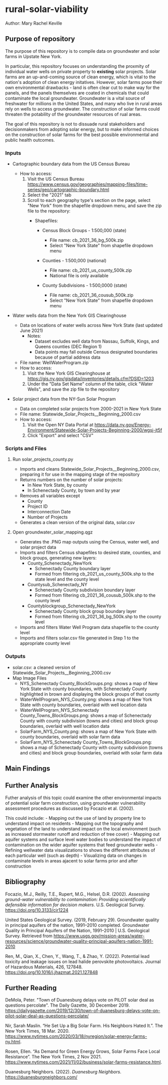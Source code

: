 # rural-solar-viability

Author: Mary Rachel Keville

## Purpose of repository

The purpose of this repository is to compile data on groundwater and solar farms in Upstate New York. 

In particular, this repository focuses on understanding the proxmity of individual water wells on private property to **existing** solar projects. Solar farms are an up-and-coming source of clean energy, which is vital to the nation's adoption of clean energy initatives. However, solar farms pose their own environmental drawbacks - land is often clear cut to make way for the panels, and the panels themselves are coated in chemicals that could contaminate the local groundwater. Groundwater is a vital source of freshwater for millions in the United States, and many who live in rural areas rely on wells to access groundwater. The construction of solar farms could threaten the potability of the groundwater resources of rual areas.

The goal of this repository is not to dissuade rural stakeholders and decisionmakers from adopting solar energy, but to make informed choices on the construction of solar farms for the best possible environmental and public health outcomes.

### Inputs

- Cartographic boundary data from the US Census Bureau
    - How to access:
        1. Visit the US Census Bureau https://www.census.gov/geographies/mapping-files/time-series/geo/cartographic-boundary.html
        2. Select the "2021" tab
        3. Scroll to each geography type's section on the page, select "New York" from the shapefile dropdown menu, and save the zip file to the repository:
            - Shapefiles:
            
               - Census Block Groups - 1:500,000 (state)
                   - File name: cb_2021_36_bg_500k.zip
                   - Select "New York State" from shapefile dropdown menu 
               
               - Counties - 1:500,000 (national)
                   - File name: cb_2021_us_county_500k.zip
                   - National file is only available
               
               - County Subdivisions - 1:500,0000 (state)
                   - File name: cb_2021_36_cousub_500k.zip
                   - Select "New York State" from shapefile dropdown menu

- Water wells data from the New York GIS Clearinghouse
    - Data on locations of water wells across New York State (last updated June 2021)
        - Notes:
            - Dataset excludes well data from Nassau, Suffolk, Kings, and Queens counties (DEC Region 1)
            - Data points may fall outside Census designated boundaries because of partial address data
    - File name: WellWaterProgram.zip
    - How to access:
        1. Visit the New York GIS Clearinghouse at https://gis.ny.gov/gisdata/inventories/details.cfm?DSID=1203
        2. Under the "Data Set Name" column of the table, click "Water Wells", and save the zip file to the repository

 - Solar project data from the NY-Sun Solar Program
    - Data on completed solar projects from 2000-2021 in New York State
    - File name: Statewide_Solar_Projects__Beginning_2000.csv
    - How to access: 
        1. Visit the Open NY Data Portal at https://data.ny.gov/Energy-Environment/Statewide-Solar-Projects-Beginning-2000/wgsj-jt5f
        2. Click "Export" and select "CSV"

### Scripts and Files

1. Run solar_projects_county.py
    - Imports and cleans Statewide_Solar_Projects__Beginning_2000.csv, preparing it for use in the mapping stage of the repository
    - Returns numbers on the number of solar projects:
        - In New York State, by county
        - In Schenectady County, by town and by year
    - Removes all variables except
        - County
        - Project ID
        - Interconnection Date
        - Number of Projects
    - Generates a clean version of the original data, solar.csv
    
2. Open groundwater_solar_mapping.qgz
    - Generates the .PNG map outputs using the Census, water well, and solar project data
    - Imports and filters Census shapefiles to desired state, counties, and block groups, generating new layers:
        - County_Schenectady_NewYork
            - Schenectady County boundary layer
            - Formed from filtering cb_2021_us_county_500k.shp to the state level and the county level
        - Countysub_Schenectady_NY
            - Schenectady County subdivision boundary layer
            - Formed from filtering cb_2021_36_cousub_500k.shp to the county level
        - Countyblockgroup_Schenectady_NewYork
            - Schenectady County block group boundary layer
            - Formed from filtering cb_2021_36_bg_500k.shp to the county level
    - Imports and filters Water Well Program data shapefile to the county level
    - Imports and filters solar.csv file generated in Step 1 to the appropriate county level
    
### Outputs

- solar.csv: a cleaned version of Statewide_Solar_Projects__Beginning_2000.csv
- Map Image Files
    - NYS_Schenectady County_BlockGroups.png: shows a map of New York State with county boundaries, with Schenectady County highlighted in brown and displaying the block groups of that county
    - WaterWellProgram_NYS_County.png: shows a map of New York State with county boundaries, overlaid with well location data
    - WaterWellProgram_NYS_Schenectady County_Towns_BlockGroups.png: shows a map of Schenectady County with county subdivision (towns and cities) and block group boundaries, overlaid with well location data
    - SolarFarm_NYS_County.png: shows a map of New York State with county boundaries, overlaid with solar farm data
    - SolarFarm_NYS_Schenectady County_Towns_BlockGroups.png: shows a map of Schenectady County with county subdivision (towns and cities) and block group boundaries, overlaid with solar farm data 

## Main Findings


## Further Analysis

Futher analysis of this topic could examine the other environmental impacts of potential solar farm construction, using groundwater vulnerability assessment procedures as discussed by Focazio et al. (2002). 

This could include:
    - Mapping out the use of land by property line to understand impact on residents
    - Mapping out the topography and vegetation of the land to understand impact on the local environment (such as increased stormwater runoff and reduction of tree cover)
    - Mapping out aquifer systems and surface level water bodies to understand the impact of contamination on the wider aquifer systems that feed groundwater wells
    - Refining wellwater data visualizations to shows the different attributes of each particular well (such as depth)
    - Visualizing data on changes in contaminate levels in areas ajacent to solar farms prior and after construction

## Bibliography

Focazio, M.J., Reilly, T.E., Rupert, M.G., Helsel, D.R. (2002). *Assessing ground-water vulnerability to contamination: Providing scientifically defensible information for decision makers*. U.S. Geological Survey. https://doi.org/10.3133/cir1224

United States Geological Survey. (2019, February 29). Groundwater quality in principal aquifers of the nation, 1991–2010 completed. Groundwater Quality in Principal Aquifers of the Nation, 1991–2010 | U.S. Geological Survey. Retrieved from https://www.usgs.gov/mission-areas/water-resources/science/groundwater-quality-principal-aquifers-nation-1991-2010 

Ren, M., Qian, X., Chen, Y., Wang, T., &amp; Zhao, Y. (2022). Potential lead toxicity and leakage issues on lead halide perovskite photovoltaics. Journal of Hazardous Materials, 426, 127848. https://doi.org/10.1016/j.jhazmat.2021.127848 


## Further Reading

DeMola, Peter. "Town of Duanesburg delays vote on PILOT solar deal as questions percolate". The Daily Gazette, 30 December 2019. https://dailygazette.com/2019/12/30/town-of-duanesburg-delays-vote-on-pilot-solar-deal-as-questions-percolate/

Nir, Sarah Maslin. “He Set Up a Big Solar Farm. His Neighbors Hated It.”. The New York Times, 18 Mar. 2020. https://www.nytimes.com/2020/03/18/nyregion/solar-energy-farms-ny.html. 

Rosen, Ellen. “As Demand for Green Energy Grows, Solar Farms Face Local Resistance”. The New York Times, 2 Nov 2021. https://www.nytimes.com/2021/11/02/business/solar-farms-resistance.html.

Duanesburg Neighbors. (2022). *Duanesburg Neighbors*. https://duanesburgneighbors.com/
